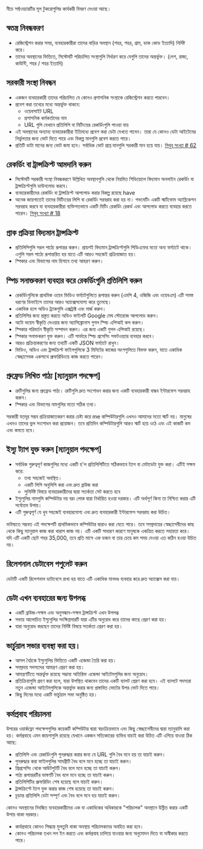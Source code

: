 
<p> নীচে সফ্টওয়্যারটির মূল টুকরোগুলির কার্যকরী বিবরণ দেওয়া আছে। </p>
<h2> স্বতন্ত্র নিবন্ধকরণ </h2>
<ul>
<li> রেজিস্ট্রেশন করার সময়, ব্যবহারকারীরা তাদের বাড়ির অবস্থান (শহর, শহর, গ্রাম, ডাক কোড ইত্যাদি) নির্দিষ্ট করে। </li>
<li> তাদের অবস্থানের ভিত্তিতে, সিস্টেমটি পরিচালিত সংস্থাগুলি নির্ধারণ করে যেগুলি তাদের অন্তর্ভুক্ত। (দেশ, রাজ্য, কাউন্টি, শহর / শহর ইত্যাদি) </li>
</ul><h2> সরকারী সংস্থা নিবন্ধন </h2>
<ul>
<li> একজন ব্যবহারকারী তাদের পরিচালিত যে কোনও প্রশাসনিক সংস্থাকে রেজিস্ট্রেশন করতে পারবেন। </li>
<li> প্রবেশ করা তথ্যের মধ্যে অন্তর্ভুক্ত থাকবে: 
<ul>
<li> ওয়েবসাইট URL </li>
<li> প্রশাসনিক কর্মকর্তাদের নাম </li>
<li> URL গুলি যেখানে প্রতিলিপি বা মিটিংয়ের রেকর্ডিংগুলি পাওয়া যায় </li>
</ul></li>
<li> এই অবস্থানের অন্যান্য ব্যবহারকারীরা ইতিমধ্যে প্রবেশ করা ডেটা দেখতে পাবেন। তারা যে কোনও ডেটা আইটেমের নির্ভুলতার জন্য ভোট দিতে পারে এবং বিকল্প মানগুলি প্রবেশ করতে পারে। </li>
<li> প্রতিটি ডাটা মানের জন্য ভোট জমা হবে। সর্বাধিক ভোট প্রাপ্ত মানগুলি সরকারী মান হয়ে যায়। <a href="https://github.com/govmeeting/govmeeting/issues/62">গিথুব সংখ্যা
# 62</a> </li>
</ul><h2> রেকর্ডিং বা ট্রান্সক্রিপ্ট আমদানি করুন </h2>
<ul>
<li> সিস্টেমটি সরকারী সংস্থা নিবন্ধকরণে উল্লিখিত অবস্থানগুলি থেকে নিয়মিত শিডিয়োলে বিদ্যমান অনলাইন রেকর্ডিং বা ট্রান্সক্রিপ্টগুলি ডাউনলোড করবে। </li>
<li> ব্যবহারকারীদের রেকর্ডিং বা ট্রান্সক্রিপ্ট আপলোড করার বিকল্প রয়েছে have </li>
<li> অনেক জায়গাতেই তাদের মিটিংয়ের লিপি বা রেকর্ডিং সরবরাহ করা হয় না। গভমেটিং একটি স্মার্টফোম অ্যাপ্লিকেশন সরবরাহ করবে যা ব্যবহারকারীরা ব্যক্তিগতভাবে একটি মিটিং রেকর্ডিং রেকর্ড এবং আপলোড করতে ব্যবহার করতে পারেন। <a href="https://github.com/govmeeting/govmeeting/issues/18">গিথুব সংখ্যা
# 18</a> </li>
</ul><h2> প্রাক প্রক্রিয়া বিদ্যমান ট্রান্সক্রিপ্ট </h2>
<ul>
<li> প্রতিলিপিগুলি সরল পাঠ্যে রূপান্তর করুন। প্রায়শই বিদ্যমান ট্রান্সক্রিপ্টগুলি পিডিএফের মতো অন্য ফর্ম্যাটে থাকে। এগুলি সরল পাঠ্যে রূপান্তরিত হয় যাতে এটি আরও সহজেই প্রক্রিয়াজাত হয়। </li>
<li> স্পিকার এবং বিভাগের নাম হিসাবে তথ্য আহরণ করুন। </li>
</ul><h2> স্পিচ সনাক্তকরণ ব্যবহার করে রেকর্ডিংগুলি প্রতিলিপি করুন </h2>
<ul>
<li> রেকর্ডিংগুলিকে প্রাথমিক ওয়েব ভিডিও ফর্ম্যাটগুলিতে রূপান্তর করুন (এমপি 4, ওজিজি এবং ওয়েবএম) এটি সমস্ত ধরণের ডিভাইসে তাদের আরও অ্যাক্সেসযোগ্য করে তুলেছে। </li>
<li> একাধিক হলে অডিও ট্র্যাকগুলি এক্সট্রাক্ট এবং মার্জ করুন। </li>
<li> প্রতিলিপির জন্য প্রস্তুত করতে অডিও ফাইলটি Google মেঘ স্টোরেজে আপলোড করুন। </li>
<li> অটো ভয়েস স্বীকৃতি দেওয়ার জন্য অ্যাসিঙ্ক্রোনাস গুগল স্পিচ এপিআই কল করুন। </li>
<li> স্পিকার পরিবর্তন স্বীকৃতি সম্পাদন করুন। এর জন্য একটি গুগল এপিআই রয়েছে। </li>
<li> স্পিকার সনাক্তকরণ যুক্ত করুন। এটি সার্ভারে স্পিচ প্রসেসিং সফটওয়্যার ব্যবহার করবে। </li>
<li> আরও প্রক্রিয়াকরণের জন্য তথ্যটি একটি JSON ফর্ম্যাটে রাখুন। </li>
<li> ভিডিও, অডিও এবং ট্রান্সক্রিপ্ট ফাইলগুলিকে 3 মিনিটের কাজের অংশগুলিতে বিভক্ত করুন, যাতে একাধিক স্বেচ্ছাসেবক একসাথে প্রুফরিডিংয়ে কাজ করতে পারেন। </li>
</ul><h2> প্রুফ্রেড লিখিত পাঠ্য [ম্যানুয়াল পদক্ষেপ] </h2>
<ul>
<li> ত্রুটিগুলির জন্য প্রুফ্রেড পাঠ্য। ত্রুটিগুলি দ্রুত সংশোধন করার জন্য একটি ব্যবহারকারী বান্ধব ইন্টারফেস সরবরাহ করুন। </li>
<li> স্পিকার এবং বিভাগের নামগুলির মতো সঠিক তথ্য। </li>
</ul>
<p> সরকারী যতদূর সম্ভব প্রক্রিয়াজাতকরণ করার চেষ্টা করে me কম্পিউটারগুলি এখনও আমাদের মতো স্মার্ট নয়। মানুষের এখনও তাদের ভুল সংশোধন করা প্রয়োজন। তবে প্রতিদিন কম্পিউটারগুলি আরও স্মার্ট হয়ে ওঠে এবং এই কাজটি কম এবং কমতে হবে। </p>
<h2> ইস্যু ট্যাগ যুক্ত করুন [ম্যানুয়াল পদক্ষেপ] </h2>
<ul>
<li> সর্বাধিক গুরুত্বপূর্ণ কাজগুলির মধ্যে একটি হ&#39;ল প্রতিলিপিটিতে সঠিকভাবে ট্যাগ বা মেটাডেটা যুক্ত করা। এটিই সক্ষম করে: 
<ul>
<li> তথ্য সহজেই অবস্থিত। </li>
<li> একটি লিপি অনুলিপি করা এবং দ্রুত ব্রাউজ করা </li>
<li> সুনির্দিষ্ট বিষয়ে ব্যবহারকারীদের দ্বারা সতর্কতা সেট করতে হবে </li>
</ul></li>
<li> ইস্যুগুলির নামগুলি কম্পিউটার নয় বরং লোক দ্বারা নির্ধারিত হওয়া দরকার। এটি অর্থপূর্ণ কিনা তা নিশ্চিত করার এটি সর্বোত্তম উপায়। </li>
<li> এটি গুরুত্বপূর্ণ যে খুব সহজেই ব্যবহারযোগ্য এবং দ্রুত ব্যবহারকারী ইন্টারফেস সরবরাহ করা উচিত। </li>
</ul>
<p> ভবিষ্যতে সম্ভবত এই পদক্ষেপটি প্রাথমিকভাবে কম্পিউটার দ্বারাও করা যেতে পারে। তবে সম্প্রদায়ের স্বেচ্ছাসেবীদের কাছ থেকে কিছু ম্যানুয়াল কাজ করা খারাপ কাজ নয়। এটি একটি সাধারণ কারণে মানুষকে একত্রিত করতে সহায়তা করে। যদি এটি একটি ছোট শহর 35,000, তবে প্রতি মাসে এক ডজন বা তার চেয়ে কম সময় দেওয়া এত কঠিন হওয়া উচিত নয়। </p>
<h2> রিলেশনাল ডেটাবেস পপুলেট করুন </h2>
<p> ডেটাটি একটি রিলেশনাল ডাটাবেসে রাখা হয় যাতে এটি একাধিক মানদণ্ড ব্যবহার করে দ্রুত অ্যাক্সেস করা যায়। </p>
<h2> ডেটা এখন ব্যবহারের জন্য উপলব্ধ </h2>
<ul>
<li> একটি ব্রাউজ-সক্ষম এবং অনুসন্ধান-সক্ষম ট্রান্সক্রিপ্ট এখন উপলব্ধ </li>
<li> সভায় আলোচিত ইস্যুগুলির সংক্ষিপ্তসারটি যারা এটির অনুরোধ করে তাদের কাছে প্রেরণ করা হয়। </li>
<li> যারা অনুরোধ করছেন তাদের নির্দিষ্ট বিষয়ে সতর্কতা প্রেরণ করা হয়। </li>
</ul><h2> ভার্চুয়াল সভার ব্যবস্থা করা হয়। </h2>
<ul>
<li> আসল বৈঠকে ইস্যুগুলির ভিত্তিতে একটি এজেন্ডা তৈরি করা হয়। </li>
<li> সম্প্রদায় সদস্যদের আমন্ত্রণ প্রেরণ করা হয়। </li>
<li> আমন্ত্রণটিতে অন্তর্ভুক্ত রয়েছে সম্ভাব্য অতিরিক্ত এজেন্ডা আইটেমগুলির জন্য অনুরোধ। </li>
<li> প্রতিক্রিয়াগুলি গ্রহণ করা হলে, যারা উপস্থিত থাকবেন তাদের একটি ব্যালট প্রেরণ করা হবে। এই ব্যালটে সদস্যরা নতুন এজেন্ডা আইটেমগুলিকে অন্তর্ভুক্ত করার জন্য প্রস্তাবিত ভোটের উপর ভোট দিতে পারে। </li>
<li> কিছু দিনের মধ্যে একটি ভার্চুয়াল সভা অনুষ্ঠিত হয়। </li>
</ul><h2> কর্মপ্রবাহ পরিচালনা </h2>
<p> উপরের ওয়ার্কফ্লো পদক্ষেপগুলির কয়েকটি কম্পিউটার দ্বারা স্বয়ংক্রিয়ভাবে এবং কিছু স্বেচ্ছাসেবীদের দ্বারা ম্যানুয়ালি করা হয়। কর্মপ্রবাহে এমন জায়গাগুলি রয়েছে যেখানে একজন সত্যিকারের ব্যক্তির যাচাই করা উচিত এটি এগিয়ে যাওয়া ঠিক আছে: </p>

<ul>
<li> প্রতিলিপি এবং রেকর্ডিংগুলি পুনরুদ্ধার করার জন্য যে URL গুলি বৈধ মনে হয় তা যাচাই করুন। </li>
<li> পুনরুদ্ধার করা ফাইলগুলির সামগ্রীটি বৈধ বলে মনে হচ্ছে তা যাচাই করুন। </li>
<li> প্রিপ্রসেসিং থেকে আউটপুটটি বৈধ বলে মনে হচ্ছে তা যাচাই করুন। </li>
<li> পাঠ্য রূপান্তরটির ভাষণটি বৈধ বলে মনে হচ্ছে তা যাচাই করুন। </li>
<li> প্রতিলিপিটির প্রুফরিডিং শেষ হয়েছে বলে যাচাই করুন। </li>
<li> ট্রান্সক্রিপ্টে ট্যাগ যুক্ত করার কাজ শেষ হয়েছে তা যাচাই করুন। </li>
<li> চূড়ান্ত প্রতিলিপি ডেটা সম্পূর্ণ এবং বৈধ বলে মনে হয় যাচাই করুন। </li>
</ul>
<p> কোনও অবস্থানের নিবন্ধিত ব্যবহারকারীদের এক বা একাধিকের অধিকারকে "পরিচালক" অবস্থানে উন্নীত করার একটি উপায় থাকা দরকার। </p>

<ul>
<li> কার্যপ্রবাহে কোনও সিদ্ধান্ত মুলতুবি থাকা অবস্থায় পরিচালকদের অবহিত করা হবে। </li>
<li> কোনও পরিচালক তখন লগ ইন করতে এবং কর্মপ্রবাহ চালিয়ে যাওয়ার জন্য অনুমোদন দিতে বা অস্বীকার করতে পারে। </li>
</ul>